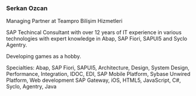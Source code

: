 ### Serkan Ozcan
Managing Partner at Teampro Bilişim Hizmetleri

SAP Techincal Consultant with over 12 years of IT experience in various technologies with expert knowledge in Abap, SAP Fiori, SAPUI5 and Syclo Agentry.

Developing games as a hobby.

Specialties: Abap, SAP Fiori, SAPUI5, Architecture, Design, System Design, Performance, Integration, IDOC, EDI, SAP Mobile Platform, Sybase Unwired Platform, Web development SAP Gateway, iOS, HTML5, JavaScript, C#, Syclo, Agentry, Java
